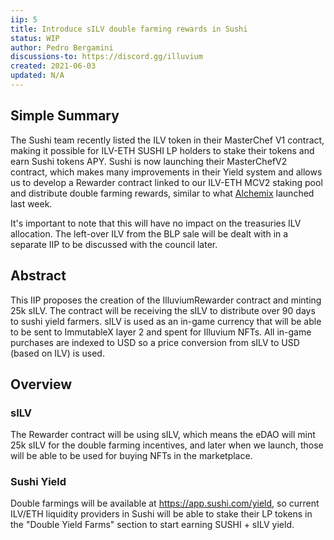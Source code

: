 ```yaml
---
iip: 5
title: Introduce sILV double farming rewards in Sushi
status: WIP
author: Pedro Bergamini
discussions-to: https://discord.gg/illuvium
created: 2021-06-03
updated: N/A
---
```


## Simple Summary

The Sushi team recently listed the ILV token in their MasterChef V1 contract, making it possible for ILV-ETH SUSHI LP holders to stake their tokens and earn Sushi tokens APY. Sushi is now launching their MasterChefV2 contract, which makes many improvements in their Yield system and allows us to develop a Rewarder contract linked to our ILV-ETH MCV2 staking pool and distribute double farming rewards, similar to what [Alchemix](https://alchemixfi.medium.com/farming-with-added-benefits-5a2a10b49719) launched last week.

It's important to note that this will have no impact on the treasuries ILV allocation. The left-over ILV from the BLP sale will be dealt with in a separate IIP to be discussed with the council later.

## Abstract 

This IIP proposes the creation of the IlluviumRewarder contract and minting 25k sILV. The contract will be receiving the sILV to distribute over 90 days to sushi yield farmers. sILV is used as an in-game currency that will be able to be sent to ImmutableX layer 2 and spent for Illuvium NFTs. All in-game purchases are indexed to USD so a price conversion from sILV to USD (based on ILV) is used.
## Overview

### sILV

The Rewarder contract will be using sILV, which means the eDAO will mint 25k sILV for the double farming incentives, and later when we launch, those will be able to be used for buying NFTs in the marketplace.

### Sushi Yield

Double farmings will be available at https://app.sushi.com/yield, so current ILV/ETH liquidity providers in Sushi will be able to stake their LP tokens in the "Double Yield Farms" section to start earning SUSHI + sILV yield.
